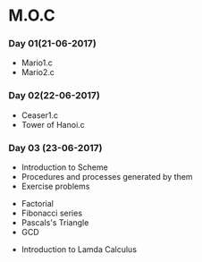 # M.O.C
### Day 01(21-06-2017)
- Mario1.c
- Mario2.c
### Day 02(22-06-2017)
- Ceaser1.c
- Tower of Hanoi.c
### Day 03 (23-06-2017)
- Introduction to Scheme
- Procedures and processes generated by them
- Exercise problems
* Factorial
* Fibonacci series
* Pascals's Triangle 
* GCD
- Introduction to Lamda Calculus
